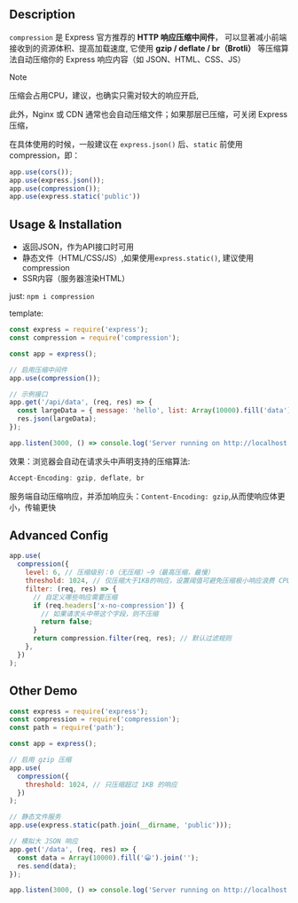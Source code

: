## Description

`compression` 是 Express 官方推荐的 **HTTP 响应压缩中间件**，
 可以显著减小前端接收到的资源体积、提高加载速度, 它使用 **gzip / deflate / br（Brotli）** 等压缩算法自动压缩你的 Express 响应内容（如 JSON、HTML、CSS、JS）

> [!note]
>
> 压缩会占用CPU，建议，也确实只需对较大的响应开启,
>
> 此外，Nginx 或 CDN 通常也会自动压缩文件；如果那层已压缩，可关闭 Express 压缩，
>
> 在具体使用的时候，一般建议在 `express.json()` 后、`static` 前使用 compression，即：
>
> ```js
> app.use(cors());
> app.use(express.json());
> app.use(compression());
> app.use(express.static('public'))
> ```

## Usage & Installation

- 返回JSON，作为API接口时可用
- 静态文件（HTML/CSS/JS）,如果使用`express.static()`, 建议使用compression
- SSR内容（服务器渲染HTML）

just: `npm i compression`

template:
```js
const express = require('express');
const compression = require('compression');

const app = express();

// 启用压缩中间件
app.use(compression());

// 示例接口
app.get('/api/data', (req, res) => {
  const largeData = { message: 'hello', list: Array(10000).fill('data') };
  res.json(largeData);
});

app.listen(3000, () => console.log('Server running on http://localhost:3000'));

```

效果：浏览器会自动在请求头中声明支持的压缩算法:

```js
Accept-Encoding: gzip, deflate, br
```

服务端自动压缩响应，并添加响应头：`Content-Encoding: gzip`,从而使响应体更小，传输更快

## Advanced Config

```js
app.use(
  compression({
    level: 6, // 压缩级别：0（无压缩）~9（最高压缩，最慢）
    threshold: 1024, // 仅压缩大于1KB的响应，设置阈值可避免压缩极小响应浪费 CPU
    filter: (req, res) => {
      // 自定义哪些响应需要压缩
      if (req.headers['x-no-compression']) {
        // 如果请求头中带这个字段，则不压缩
        return false;
      }
      return compression.filter(req, res); // 默认过滤规则
    },
  })
);

```

## Other Demo

```js
const express = require('express');
const compression = require('compression');
const path = require('path');

const app = express();

// 启用 gzip 压缩
app.use(
  compression({
    threshold: 1024, // 只压缩超过 1KB 的响应
  })
);

// 静态文件服务
app.use(express.static(path.join(__dirname, 'public')));

// 模拟大 JSON 响应
app.get('/data', (req, res) => {
  const data = Array(10000).fill('😀').join('');
  res.send(data);
});

app.listen(3000, () => console.log('Server running on http://localhost:3000'));

```

